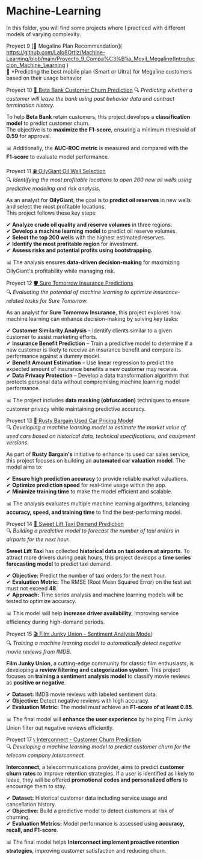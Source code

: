 # Machine-Learning
In this folder, you will find some projects where I practiced with different models of varying complexity.

Proyect 9 [📡 Megaline Plan Recommendation]( https://github.com/Lalo8Ortiz/Machine-Learning/blob/main/Proyecto_9_Compa%C3%B1ia_Movil_Megaline(Introduccion_Machine_Learning )  
🚀 *Predicting the best mobile plan (Smart or Ultra) for Megaline customers based on their usage behavior

Proyect 10 [🏦 Beta Bank Customer Churn Prediction](https://github.com/Lalo8Ortiz/Machine-Learning/blob/main/P10_Clientes_Beta_Bank_(aprendizaje_supervisado)_.ipynb)  
🔍 *Predicting whether a customer will leave the bank using past behavior data and contract termination history.*  

To help **Beta Bank** retain customers, this project develops a **classification model** to predict customer churn.  
The objective is to **maximize the F1-score**, ensuring a minimum threshold of **0.59** for approval.  

📊 Additionally, the **AUC-ROC metric** is measured and compared with the **F1-score** to evaluate model performance. 

Proyect 11 [⛽ OilyGiant Oil Well Selection]([OilyGiant/oil_well_model.ipynb](https://github.com/Lalo8Ortiz/Machine-Learning/blob/main/P11_Extraccion_de_pozos_Aprendizaje_automatico.ipynb))  
🔍 *Identifying the most profitable locations to open 200 new oil wells using predictive modeling and risk analysis.*  

As an analyst for **OilyGiant**, the goal is to **predict oil reserves** in new wells and select the most profitable locations.  
This project follows these key steps:  

✔ **Analyze crude oil quality and reserve volumes** in three regions.  
✔ **Develop a machine learning model** to predict oil reserve volumes.  
✔ **Select the top 200 wells** with the highest estimated reserves.  
✔ **Identify the most profitable region** for investment.  
✔ **Assess risks and potential profits using bootstrapping.**  

📊 The analysis ensures **data-driven decision-making** for maximizing OilyGiant's profitability while managing risk.  

Proyect 12 [🛡️ Sure Tomorrow Insurance Predictions](https://github.com/Lalo8Ortiz/Machine-Learning/blob/main/P12_Proyecto_Compa%C3%B1ia_de_seguros_Matrices_.ipynb)  
🔍 *Evaluating the potential of machine learning to optimize insurance-related tasks for Sure Tomorrow.*  

As an analyst for **Sure Tomorrow Insurance**, this project explores how machine learning can enhance decision-making by solving key tasks:  

✔ **Customer Similarity Analysis** – Identify clients similar to a given customer to assist marketing efforts.  
✔ **Insurance Benefit Prediction** – Train a predictive model to determine if a new customer is likely to receive an insurance benefit and compare its performance against a dummy model.  
✔ **Benefit Amount Estimation** – Use linear regression to predict the expected amount of insurance benefits a new customer may receive.  
✔ **Data Privacy Protection** – Develop a data transformation algorithm that protects personal data without compromising machine learning model performance.  

📊 The project includes **data masking (obfuscation)** techniques to ensure customer privacy while maintaining predictive accuracy.  

Proyect 13 [🚗 Rusty Bargain Used Car Pricing Model](https://github.com/Lalo8Ortiz/Machine-Learning/blob/main/P.13%20Proyecto%20compa%C3%B1ia%20Rusty%20Bargain%20es%20un%20servicio%20de%20venta%20de%20coches%20de%20segunda%20mano%20.ipynb)  
🔍 *Developing a machine learning model to estimate the market value of used cars based on historical data, technical specifications, and equipment versions.*  

As part of **Rusty Bargain's** initiative to enhance its used car sales service, this project focuses on building an **automated car valuation model**. The model aims to:  

✔ **Ensure high prediction accuracy** to provide reliable market valuations.  
✔ **Optimize prediction speed** for real-time usage within the app.  
✔ **Minimize training time** to make the model efficient and scalable.  

📊 The analysis evaluates multiple machine learning algorithms, balancing **accuracy, speed, and training time** to find the best-performing model.  

Proyect 14 [🚖 Sweet Lift Taxi Demand Prediction](https://github.com/Lalo8Ortiz/Machine-Learning/blob/main/P.13%20Proyecto%20compa%C3%B1ia%20Rusty%20Bargain%20es%20un%20servicio%20de%20venta%20de%20coches%20de%20segunda%20mano%20.ipynb)  
🔍 *Building a predictive model to forecast the number of taxi orders in airports for the next hour.*  

**Sweet Lift Taxi** has collected **historical data on taxi orders at airports**. To attract more drivers during peak hours, this project develops a **time series forecasting model** to predict taxi demand.  

✔ **Objective:** Predict the number of taxi orders for the next hour.  
✔ **Evaluation Metric:** The RMSE (Root Mean Squared Error) on the test set must not exceed **48**.  
✔ **Approach:** Time series analysis and machine learning models will be tested to optimize accuracy.  

📊 This model will help **increase driver availability**, improving service efficiency during high-demand periods.  

Proyect 15 [🎬 Film Junky Union - Sentiment Analysis Model]()  
🔍 *Training a machine learning model to automatically detect negative movie reviews from IMDB.*  

**Film Junky Union**, a cutting-edge community for classic film enthusiasts, is developing a **review filtering and categorization system**. This project focuses on **training a sentiment analysis model** to classify movie reviews as **positive or negative**.  

✔ **Dataset:** IMDB movie reviews with labeled sentiment data.  
✔ **Objective:** Detect negative reviews with high accuracy.  
✔ **Evaluation Metric:** The model must achieve an **F1-score of at least 0.85**.  

📊 The final model will **enhance the user experience** by helping Film Junky Union filter out negative reviews efficiently.  

Proyect 17 [📞 Interconnect - Customer Churn Prediction](https://github.com/Lalo8Ortiz/Machine-Learning/blob/main/Proyecto%2017%20%20Interconnect%20-%20Customer%20Churn%20Prediction%20final.ipynb)  
🔍 *Developing a machine learning model to predict customer churn for the telecom company Interconnect.*  

**Interconnect**, a telecommunications provider, aims to predict **customer churn rates** to improve retention strategies. If a user is identified as likely to leave, they will be offered **promotional codes and personalized offers** to encourage them to stay.  

✔ **Dataset:** Historical customer data including service usage and cancellation history.  
✔ **Objective:** Build a predictive model to detect customers at risk of churning.  
✔ **Evaluation Metrics:** Model performance is assessed using **accuracy, recall, and F1-score**.  

📊 The final model helps **Interconnect implement proactive retention strategies**, improving customer satisfaction and reducing churn.  




